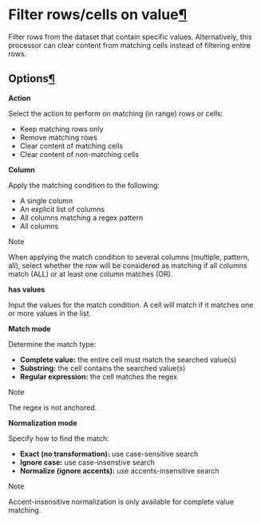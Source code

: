 Filter rows/cells on value[¶](#filter-rows-cells-on-value "Permalink to this heading")
======================================================================================


Filter rows from the dataset that contain specific values. Alternatively, this processor can clear content from matching cells instead of filtering entire rows.



Options[¶](#options "Permalink to this heading")
------------------------------------------------


**Action**


Select the action to perform on matching (in range) rows or cells:


* Keep matching rows only
* Remove matching rows
* Clear content of matching cells
* Clear content of non\-matching cells


**Column**


Apply the matching condition to the following:


* A single column
* An explicit list of columns
* All columns matching a regex pattern
* All columns



Note


When applying the match condition to several columns (multiple, pattern, all), select whether the row will be considered as matching if all columns match (ALL) or at least one column matches (OR).



**has values**


Input the values for the match condition. A cell will match if it matches one or more values in the list.


**Match mode**


Determine the match type:


* **Complete value:** the entire cell must match the searched value(s)
* **Substring:** the cell contains the searched value(s)
* **Regular expression:** the cell matches the regex



Note


The regex is not anchored.



**Normalization mode**


Specify how to find the match:


* **Exact (no transformation):** use case\-sensitive search
* **Ignore case:** use case\-insenstive search
* **Normalize (ignore accents):** use accents\-insensitive search



Note


Accent\-insensitive normalization is only available for complete value matching.